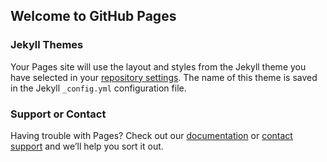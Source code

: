 ## Welcome to GitHub Pages

### Jekyll Themes

Your Pages site will use the layout and styles from the Jekyll theme you have selected in your [repository settings](https://github.com/SuperDragon317/SuperDragon317.github.io/settings). The name of this theme is saved in the Jekyll `_config.yml` configuration file.

### Support or Contact

Having trouble with Pages? Check out our [documentation](https://help.github.com/categories/github-pages-basics/) or [contact support](https://github.com/contact) and we’ll help you sort it out.
